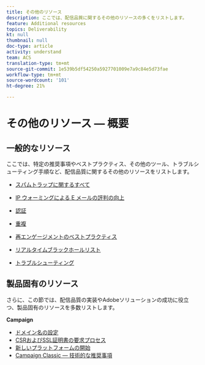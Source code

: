 ```yaml
---
title: その他のリソース
description: ここでは、配信品質に関するその他のリソースの多くをリストします。
feature: Additional resources
topics: Deliverability
kt: null
thumbnail: null
doc-type: article
activity: understand
team: ACS
translation-type: tm+mt
source-git-commit: 1e539b5df54250a5927701009e7a9c84e5d73fae
workflow-type: tm+mt
source-wordcount: '101'
ht-degree: 21%

---
```



# その他のリソース — 概要

## 一般的なリソース

ここでは、特定の推奨事項やベストプラクティス、その他のツール、トラブルシューティング手順など、配信品質に関するその他のリソースをリストします。

* [スパムトラップに関するすべて](../../help/additional-resources/all-about-spam-traps.md)
* [IP ウォーミングによる E メールの評判の向上](../../help/additional-resources/increase-reputation-with-ip-warming.md)
* [認証](../../help/additional-resources/authentication.md)
* [重複](../../help/additional-resources/duplicates.md)
* [再エンゲージメントのベストプラクティス](../../help/additional-resources/re-engagement.md)
* [リアルタイムブラックホールリスト](../../help/additional-resources/blocklist-databases.md)
* [トラブルシューティング](../../help/additional-resources/troubleshooting.md)

   <!--
    [IP Certification](../../help/additional-resources/ip-certification.md)
    [Third-party monitoring tools](../../help/additional-resources/third-party-monitoring-tools.md)-->

## 製品固有のリソース

さらに、この節では、配信品質の実装やAdobeソリューションの成功に役立つ、製品固有のリソースを多数リストします。

**Campaign**

* [ドメイン名の設定](../../help/additional-resources/ac-domain-name-setup.md)
* [CSRおよびSSL証明書の要求プロセス](../../help/additional-resources/ac-ssl-certificate-request.md)
* [新しいプラットフォームの開始](../../help/additional-resources/ac-starting-new-platform.md)
* [Campaign Classic — 技術的な推奨事項](../../help/additional-resources/acc-technical-recommendations.md)